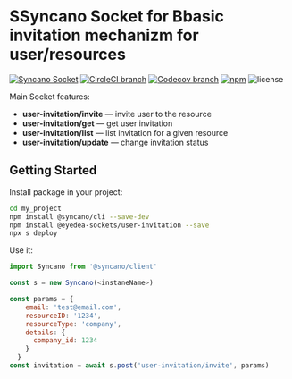 # SSyncano Socket for Bbasic invitation mechanizm for user/resources

[![Syncano Socket](https://img.shields.io/badge/syncano-socket-blue.svg)](https://syncano.io)
[![CircleCI branch](https://img.shields.io/circleci/project/github/eyedea-io/syncano-socket-user-invitation/master.svg)](https://circleci.com/gh/eyedea-io/syncano-socket-user-invitation/tree/master)
[![Codecov branch](https://img.shields.io/codecov/c/github/eyedea-io/syncano-socket-user-invitation/master.svg)](https://codecov.io/gh/eyedea-io/syncano-socket-simple-user-invitation)
[![npm](https://img.shields.io/npm/dw/@eyedea-sockets/user-invitation.svg)](https://www.npmjs.com/package/@eyedea-sockets/user-invitation)
![license](https://img.shields.io/github/license/eyedea-io/syncano-socket-user-invitation.svg)

Main Socket features:

* **user-invitation/invite** — invite user to the resource
* **user-invitation/get** — get user invitation
* **user-invitation/list** — list invitation for a given resource
* **user-invitation/update** — change invitation status

## Getting Started

Install package in your project:

```sh
cd my_project
npm install @syncano/cli --save-dev
npm install @eyedea-sockets/user-invitation --save
npx s deploy
```

Use it:

```js
import Syncano from '@syncano/client'

const s = new Syncano(<instaneName>)

const params = {
    email: 'test@email.com',
    resourceID: '1234',
    resourceType: 'company',
    details: {
      company_id: 1234
    }
  }
const invitation = await s.post('user-invitation/invite', params)
```
